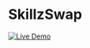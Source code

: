 ﻿# SkillzSwap

[![Live Demo](https://img.shields.io/badge/Live-Demo-brightgreen)](https://skillz-swap.vercel.app/)
